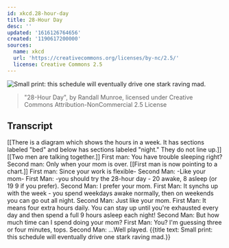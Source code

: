 ```yaml
---
id: xkcd.28-hour-day
title: 28-Hour Day
desc: ''
updated: '1616126764656'
created: '1190617200000'
sources:
  name: xkcd
  url: 'https://creativecommons.org/licenses/by-nc/2.5/'
  license: Creative Commons 2.5
---
```

![Small print: this schedule will eventually drive one stark raving mad.](https://imgs.xkcd.com/comics/28_hour_day.png)
> "28-Hour Day", by Randall Munroe, licensed under Creative Commons Attribution-NonCommercial 2.5 License

## Transcript
[[There is a diagram which shows the hours in a week. It has sections labeled "bed" and below has sections labeled "night." They do not line up.]]
[[Two men are talking together.]]
First man: You have trouble sleeping right?
Second man: Only when your mom is over.
[[First man is now pointing to a chart.]]
First man: Since your work is flexible-
Second Man: -Like your mom-
First Man: -you should try the 28-hour day - 20 awake, 8 asleep (or 19
9 if you prefer).
Second Man: I prefer your mom.
First Man: It synchs up with the week - you spend weekdays awake normally, then on weekends you can go out all night.
Second Man: Just like your mom.
First Man: It means four extra hours daily. You can stay up until you're exhausted every day and then spend a full 9 hours asleep each night!
Second Man: But how much time can I spend doing your mom?
First Man: You? I'm guessing three or four minutes, tops.
Second Man: ...Well played.
{{title text: Small print: this schedule will eventually drive one stark raving mad.}}
